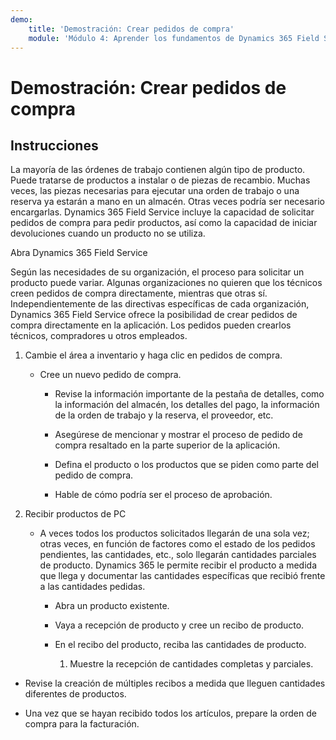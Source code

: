 ```yaml
---
demo:
    title: 'Demostración: Crear pedidos de compra'
    module: 'Módulo 4: Aprender los fundamentos de Dynamics 365 Field Service'
---
```


# Demostración: Crear pedidos de compra

## Instrucciones

La mayoría de las órdenes de trabajo contienen algún tipo de producto. Puede tratarse de productos a instalar o de piezas de recambio. Muchas veces, las piezas necesarias para ejecutar una orden de trabajo o una reserva ya estarán a mano en un almacén. Otras veces podría ser necesario encargarlas. Dynamics 365 Field Service incluye la capacidad de solicitar pedidos de compra para pedir productos, así como la capacidad de iniciar devoluciones cuando un producto no se utiliza. 

 

Abra Dynamics 365 Field Service 

 

Según las necesidades de su organización, el proceso para solicitar un producto puede variar. Algunas organizaciones no quieren que los técnicos creen pedidos de compra directamente, mientras que otras sí. Independientemente de las directivas específicas de cada organización, Dynamics 365 Field Service ofrece la posibilidad de crear pedidos de compra directamente en la aplicación. Los pedidos pueden crearlos técnicos, compradores u otros empleados. 

1. Cambie el área a inventario y haga clic en pedidos de compra.

	- Cree un nuevo pedido de compra.

		- Revise la información importante de la pestaña de detalles, como la información del almacén, los detalles del pago, la información de la orden de trabajo y la reserva, el proveedor, etc. 

		- Asegúrese de mencionar y mostrar el proceso de pedido de compra resaltado en la parte superior de la aplicación. 

		- Defina el producto o los productos que se piden como parte del pedido de compra. 

		- Hable de cómo podría ser el proceso de aprobación.

2. Recibir productos de PC

	- A veces todos los productos solicitados llegarán de una sola vez; otras veces, en función de factores como el estado de los pedidos pendientes, las cantidades, etc., solo llegarán cantidades parciales de producto. Dynamics 365 le permite recibir el producto a medida que llega y documentar las cantidades específicas que recibió frente a las cantidades pedidas. 

		- Abra un producto existente.

		- Vaya a recepción de producto y cree un recibo de producto.

		- En el recibo del producto, reciba las cantidades de producto. 

			1. Muestre la recepción de cantidades completas y parciales. 

- Revise la creación de múltiples recibos a medida que lleguen cantidades diferentes de productos. 

- Una vez que se hayan recibido todos los artículos, prepare la orden de compra para la facturación. 
